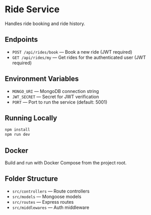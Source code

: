 # Ride Service

Handles ride booking and ride history.

## Endpoints

- `POST /api/rides/book` — Book a new ride (JWT required)
- `GET /api/rides/my` — Get rides for the authenticated user (JWT required)

## Environment Variables

- `MONGO_URI` — MongoDB connection string
- `JWT_SECRET` — Secret for JWT verification
- `PORT` — Port to run the service (default: 5001)

## Running Locally

```sh
npm install
npm run dev
```

## Docker

Build and run with Docker Compose from the project root.

## Folder Structure

- `src/controllers` — Route controllers
- `src/models` — Mongoose models
- `src/routes` — Express routes
- `src/middlewares` — Auth middleware